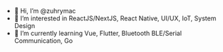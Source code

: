 - 👋 Hi, I’m @zuhrymac
- 👀 I’m interested in ReactJS/NextJS, React Native, UI/UX, IoT, System Design
- 🌱 I’m currently learning Vue, Flutter, Bluetooth BLE/Serial Communication, Go
<!-- - 💞️ I’m looking to collaborate on ...
- 📫 How to reach me ...
--->

<!---
zuhrymac/zuhrymac is a ✨ special ✨ repository because its `README.md` (this file) appears on your GitHub profile.
You can click the Preview link to take a look at your changes.
--->
